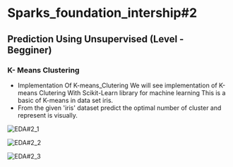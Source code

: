 # Sparks_foundation_intership#2

## Prediction Using Unsupervised (Level - Begginer)
### K- Means Clustering
* Implementation Of K-means_Clutering We will see implementation of K-means Clutering With Scikit-Learn library for machine learning This is a basic of K-means in data set iris.
* From the given 'iris' dataset predict the optimal number of cluster and represent is visually.  

![EDA#2_1](https://user-images.githubusercontent.com/49419507/159109355-f6c8189c-c6d7-484b-99df-b217d4d36dc3.png)

![EDA#2_2](https://user-images.githubusercontent.com/49419507/159109352-980d4466-a825-4d90-a4e0-660ca4835bdc.png)

![EDA#2_3](https://user-images.githubusercontent.com/49419507/159109353-ff250b59-78ff-4972-b1ea-16972ec1b4b4.png)
